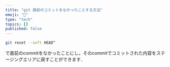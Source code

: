 ```yaml
---
title: "git 直前のコミットをなかったことする方法"
emoji: "🙆"
type: "tech"
topics: []
published: false
---
```




```bash
git reset --soft HEAD^
```

で直前のcommitをなかったことにし，そのcommitでコミットされた内容をステージングエリアに戻すことができます．

